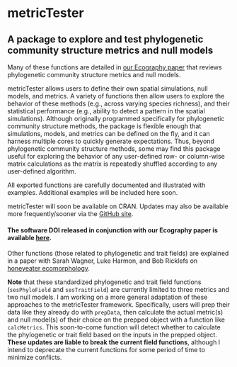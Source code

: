 # metricTester
## A package to explore and test phylogenetic community structure metrics and null models

Many of these functions are detailed in [our Ecography paper](http://onlinelibrary.wiley.com/doi/10.1111/ecog.02070/abstract) that reviews phylogenetic community structure metrics and null models.

metricTester allows users to define their own spatial simulations, null models, and metrics. A variety of functions then allow users to explore the behavior of these methods (e.g., across varying species richness), and their statistical performance (e.g., ability to detect a pattern in the spatial simulations). Although originally programmed specifically for phylogenetic community structure methods, the package is flexible enough that simulations, models, and metrics can be defined on the fly, and it can harness multiple cores to quickly generate expectations. Thus, beyond phylogenetic community structure methods, some may find this package useful for exploring the behavior of any user-defined row- or column-wise matrix calculations as the matrix is repeatedly shuffled according to any user-defined algorithm.

All exported functions are carefully documented and illustrated with examples. Additional examples will be included here soon.

metricTester will soon be available on CRAN. Updates may also be available more frequently/sooner via the [GitHub site](https://github.com/eliotmiller/metricTester/).

#### The software DOI released in conjunction with our Ecography paper is available [here](https://zenodo.org/badge/latestdoi/21050/eliotmiller/metricTester).

Other functions (those related to phylogenetic and trait fields) are explained in a paper with Sarah Wagner, Luke Harmon, and Bob Ricklefs on [honeyeater ecomorphology](http://www.biorxiv.org/content/early/2015/12/14/034389).

**Note** that these standardized phylogenetic and trait field functions (`sesPhyloField` and `sesTraitField`) are currently limited to three metrics and two null models. I am working on a more general adaptation of these approaches to the metricTester framework. Specifically, users will prep their data like they already do with `prepData`, then calculate the actual metric(s) and null model(s) of their choice on the prepped object with a function like `calcMetrics`. This soon-to-come function will detect whether to calculate the phylogenetic or trait field based on the inputs in the prepped object. **These updates are liable to break the current field functions**, although I intend to deprecate the current functions for some period of time to minimize conflicts.